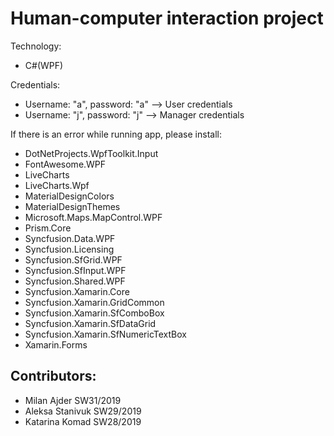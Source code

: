 # Human-computer interaction project

Technology:
- C#(WPF)

Credentials:
- Username: "a", password: "a" --> User credentials
- Username: "j", password: "j" --> Manager credentials 

If there is an error while running app, please install:

-  DotNetProjects.WpfToolkit.Input
-  FontAwesome.WPF
-  LiveCharts
-  LiveCharts.Wpf
-  MaterialDesignColors
-  MaterialDesignThemes
-  Microsoft.Maps.MapControl.WPF
-  Prism.Core
-  Syncfusion.Data.WPF
-  Syncfusion.Licensing
-  Syncfusion.SfGrid.WPF
-  Syncfusion.SfInput.WPF
-  Syncfusion.Shared.WPF
-  Syncfusion.Xamarin.Core
-  Syncfusion.Xamarin.GridCommon
-  Syncfusion.Xamarin.SfComboBox
-  Syncfusion.Xamarin.SfDataGrid
-  Syncfusion.Xamarin.SfNumericTextBox
-  Xamarin.Forms

## Contributors: 
- Milan Ajder SW31/2019 
- Aleksa Stanivuk SW29/2019 
- Katarina Komad SW28/2019
